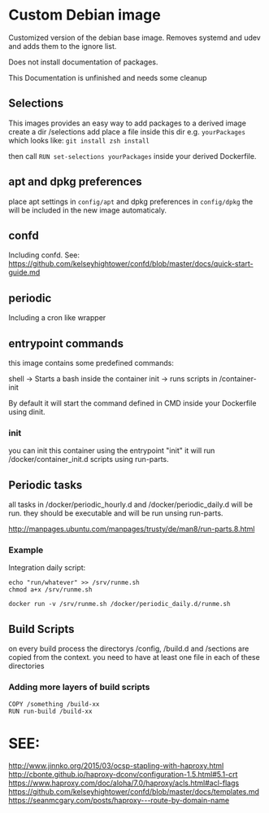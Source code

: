 # Custom Debian image

Customized version of the debian base image. 
Removes systemd and udev and adds them to the ignore list.

Does not install documentation of packages. 

This Documentation is unfinished and needs some cleanup

## Selections

This images provides an easy way to add packages to a derived image 
create a dir /selections add place a file inside this dir e.g. `yourPackages` 
which looks like:
`git install
zsh install`

then call `RUN set-selections yourPackages` inside your derived Dockerfile. 

## apt and dpkg preferences

place apt settings in `config/apt` and dpkg preferences in `config/dpkg` the will be included in the new image automaticaly. 

## confd
Including confd.
See: https://github.com/kelseyhightower/confd/blob/master/docs/quick-start-guide.md

## periodic
Including a cron like wrapper

## entrypoint commands

this image contains some predefined commands:

shell -> Starts a bash inside the container
init -> runs scripts in /container-init 

By default it will start the command defined in CMD inside your Dockerfile using dinit. 

### init
you can init this container using the entrypoint "init" it will run /docker/container_init.d scripts using run-parts.

## Periodic tasks
all tasks in /docker/periodic_hourly.d and /docker/periodic_daily.d will be run. 
they should be executable and will be run unsing run-parts.

http://manpages.ubuntu.com/manpages/trusty/de/man8/run-parts.8.html

### Example

Integration daily script: 
```
echo "run/whatever" >> /srv/runme.sh 
chmod a+x /srv/runme.sh

docker run -v /srv/runme.sh /docker/periodic_daily.d/runme.sh
```

## Build Scripts

on every build process the directorys /config, /build.d and /sections are copied from the context. 
you need to have at least one file in each of these directories

### Adding more layers of build scripts

```
COPY /something /build-xx
RUN run-build /build-xx
```

# SEE:
http://www.jinnko.org/2015/03/ocsp-stapling-with-haproxy.html
http://cbonte.github.io/haproxy-dconv/configuration-1.5.html#5.1-crt
https://www.haproxy.com/doc/aloha/7.0/haproxy/acls.html#acl-flags
https://github.com/kelseyhightower/confd/blob/master/docs/templates.md
https://seanmcgary.com/posts/haproxy---route-by-domain-name

